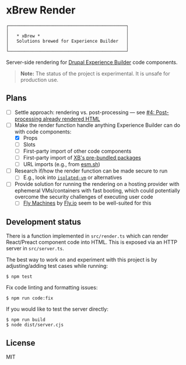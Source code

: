 # xBrew Render

```
┌─────────────────────────────────────────────┐
│                                             │
│   * xBrew *                                 │
│   Solutions brewed for Experience Builder   │
│                                             │
└─────────────────────────────────────────────┘
```

Server-side rendering for
[Drupal Experience Builder](https://www.drupal.org/project/experience_builder)
code components.

> **Note:** The status of the project is experimental. It is unsafe for
> production use.

## Plans

- [ ] Settle approach: rendering vs. post-processing — see
      [#4: Post-processing already rendered HTML](https://github.com/balintbrews/xbrew-render/issues/4)
- [ ] Make the render function handle anything Experience Builder can do with
      code components:
  - [x] Props
  - [ ] Slots
  - [ ] First-party import of other code components
  - [ ] First-party import of
        [XB's pre-bundled packages](https://git.drupalcode.org/project/experience_builder/-/blob/0.x/ui/lib/astro-hydration/src/components/Stub.jsx?ref_type=heads)
  - [ ] URL imports (e.g., from [esm.sh](https://esm.sh/))
- [ ] Research if/how the render function can be made secure to run
  - [ ] E.g., look into [`isolated-vm`](https://github.com/laverdet/isolated-vm)
        or alternatives
- [ ] Provide solution for running the rendering on a hosting provider with
      ephemeral VMs/containers with fast booting, which could potentially
      overcome the security challenges of executing user code
  - [ ] [Fly Machines](https://fly.io/docs/machines/guides-examples/functions-with-machines/)
        by [Fly.io](https://fly.io) seem to be well-suited for this

## Development status

There is a function implemented in `src/render.ts` which can render React/Preact
component code into HTML. This is exposed via an HTTP server in `src/server.ts`.

The best way to work on and experiment with this project is by adjusting/adding
test cases while running:

```
$ npm test
```

Fix code linting and formatting issues:

```
$ npm run code:fix
```

If you would like to test the server directly:

```
$ npm run build
$ node dist/server.cjs
```

## License

MIT

